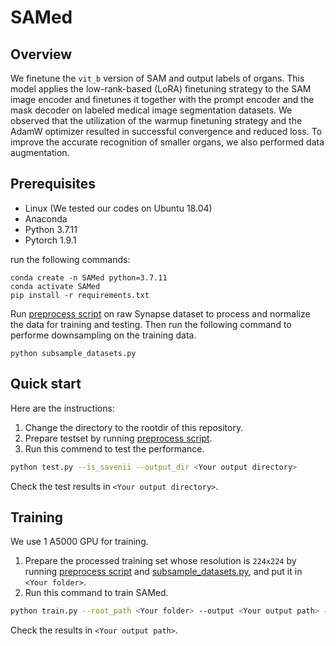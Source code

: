 # SAMed

## Overview

We finetune the `vit_b` version of SAM and output labels of organs. This model applies the low-rank-based (LoRA) finetuning strategy to the SAM image encoder and finetunes it together with the prompt encoder and the mask decoder on labeled medical image segmentation datasets. We observed that the utilization of the warmup finetuning strategy and the AdamW optimizer resulted in successful convergence and reduced loss. To improve the accurate recognition of smaller organs, we also performed data augmentation.


## Prerequisites
- Linux (We tested our codes on Ubuntu 18.04)
- Anaconda
- Python 3.7.11
- Pytorch 1.9.1


run the following commands:
```
conda create -n SAMed python=3.7.11
conda activate SAMed
pip install -r requirements.txt
```

Run [preprocess script](preprocess/) on raw Synapse dataset to process and normalize the data for training and testing. Then run the following command to performe downsampling on the training data.

```
python subsample_datasets.py
```

## Quick start

Here are the instructions: 

1. Change the directory to the rootdir of this repository.
2. Prepare testset by running [preprocess script](preprocess/). 
3. Run this commend to test the performance.
```bash
python test.py --is_savenii --output_dir <Your output directory>
```
Check the test results in `<Your output directory>`.


## Training
We use 1 A5000 GPU for training.
1. Prepare the processed training set whose resolution is `224x224` by running [preprocess script](preprocess/) and [subsample_datasets.py](subsample_datasets.py), and put it in `<Your folder>`. 
2. Run this command to train SAMed.
```bash
python train.py --root_path <Your folder> --output <Your output path> --warmup --AdamW 
```
Check the results in `<Your output path>`.

